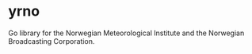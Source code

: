 # yrno
Go library for the Norwegian Meteorological Institute and the Norwegian Broadcasting Corporation.
